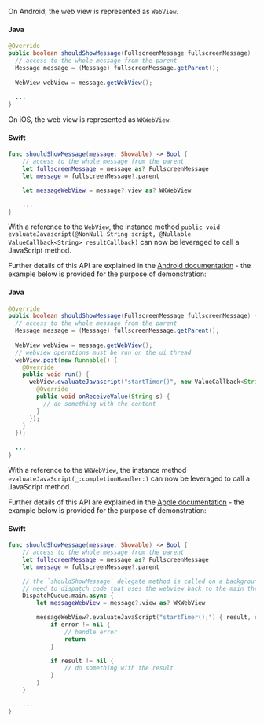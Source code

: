 <Variant platform="android" task="obtain" repeat="3"/>

On Android, the web view is represented as `WebView`.  

#### Java

```java
@Override
public boolean shouldShowMessage(FullscreenMessage fullscreenMessage) {
  // access to the whole message from the parent
  Message message = (Message) fullscreenMessage.getParent();
      
  WebView webView = message.getWebView();
  
  ...
}
```

<Variant platform="ios" task="obtain" repeat="3"/>

On iOS, the web view is represented as `WKWebView`.  

#### Swift

```swift
func shouldShowMessage(message: Showable) -> Bool {
    // access to the whole message from the parent
    let fullscreenMessage = message as? FullscreenMessage
    let message = fullscreenMessage?.parent

    let messageWebView = message?.view as? WKWebView

    ...
}
```

<Variant platform="android" task="call" repeat="4"/>

With a reference to the `WebView`, the instance method `public void evaluateJavascript(@NonNull String script, @Nullable ValueCallback<String> resultCallback)` can now be leveraged to call a JavaScript method.

Further details of this API are explained in the [Android documentation](https://developer.android.com/reference/android/webkit/WebView#evaluateJavascript(java.lang.String,%20android.webkit.ValueCallback%3Cjava.lang.String%3E)) - the example below is provided for the purpose of demonstration:

#### Java

```java
@Override
public boolean shouldShowMessage(FullscreenMessage fullscreenMessage) {
  // access to the whole message from the parent
  Message message = (Message) fullscreenMessage.getParent();
      
  WebView webView = message.getWebView();
  // webview operations must be run on the ui thread
  webView.post(new Runnable() {
    @Override
    public void run() {
      webView.evaluateJavascript("startTimer()", new ValueCallback<String>() {
        @Override
        public void onReceiveValue(String s) {
          // do something with the content
        }
      });
    }
  });
  
  ...
}
```

<Variant platform="ios" task="call" repeat="4"/>

With a reference to the `WKWebView`, the instance method `evaluateJavaScript(_:completionHandler:)` can now be leveraged to call a JavaScript method.

Further details of this API are explained in the [Apple documentation](https://developer.apple.com/documentation/webkit/wkwebview/1415017-evaluateJavaScript) - the example below is provided for the purpose of demonstration:

#### Swift

```swift
func shouldShowMessage(message: Showable) -> Bool {
    // access to the whole message from the parent
    let fullscreenMessage = message as? FullscreenMessage
    let message = fullscreenMessage?.parent

    // the `shouldShowMessage` delegate method is called on a background thread.
    // need to dispatch code that uses the webview back to the main thread.
    DispatchQueue.main.async {
        let messageWebView = message?.view as? WKWebView

        messageWebView?.evaluateJavaScript("startTimer();") { result, error in
            if error != nil {
                // handle error
                return
            }

            if result != nil {
                // do something with the result
            }
        }                
    }

    ...
}
```
